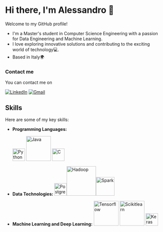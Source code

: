 # Hi there, I'm Alessandro 👋

Welcome to my GitHub profile!
- I'm a Master's student in Computer Science Engineering with a passion for Data Engineering and Machine Learning.
- I love exploring innovative solutions and contributing to the exciting world of technology💻.
- Based in Italy🌍

### Contact me

You can contact me on

[![LinkedIn](https://img.shields.io/badge/LinkedIn-%230077B5.svg?&style=for-the-badge&logo=linkedin&logoColor=white)](https://www.linkedin.com/in/alessandro-pesare-0a3650226/) [![Gmail](https://img.shields.io/badge/Gmail-%23D14836.svg?&style=for-the-badge&logo=gmail&logoColor=white)](mailto:alessandropesare.ing@gmail.com)


## Skills

Here are some of my key skills:

- **Programming Languages:**
  
  <img src="https://upload.wikimedia.org/wikipedia/commons/c/c3/Python-logo-notext.svg" alt="Python" width="40"/>  <img src="https://logowik.com/content/uploads/images/java1655.logowik.com.webp" alt="Java" width="80"/> <img src="https://upload.wikimedia.org/wikipedia/commons/1/19/C_Logo.png" alt="C" width="40"/>
- **Data Technologies:**
  <img src="https://www.postgresql.org/media/img/about/press/elephant.png" alt="PostgreSQL" width="40"/><img src="https://upload.wikimedia.org/wikipedia/commons/3/38/Hadoop_logo_new.svg" alt="Hadoop" width="95"/><img src="https://upload.wikimedia.org/wikipedia/commons/f/f3/Apache_Spark_logo.svg" alt="Spark" width="60"/>

- **Machine Learning and Deep Learning:**
  <img src="https://upload.wikimedia.org/wikipedia/commons/a/ab/TensorFlow_logo.svg" alt="Tensorflow" width="80"/> <img src="https://upload.wikimedia.org/wikipedia/commons/0/05/Scikit_learn_logo_small.svg" alt="Scikitlearn" width="80"/> <img src="https://upload.wikimedia.org/wikipedia/commons/a/ae/Keras_logo.svg" alt="Keras" width="40"/>

<!--
**AlessandroPesare/AlessandroPesare** is a ✨ _special_ ✨ repository because its `README.md` (this file) appears on your GitHub profile.

Here are some ideas to get you started:

- 🔭 I’m currently working on ...
- 🌱 I’m currently learning ...
- 👯 I’m looking to collaborate on ...
- 🤔 I’m looking for help with ...
- 💬 Ask me about ...
- 📫 How to reach me: ...
- 😄 Pronouns: ...
- ⚡ Fun fact: ...
-->
